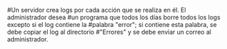 #Un servidor crea logs por cada acción que se realiza en él. El administrador desea
#un programa que todos los días borre todos los logs excepto si el log contiene la
#palabra "error"; si contiene esta palabra, se debe copiar el log al directorio #"Errores" y se debe enviar un correo al administrador.